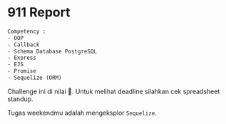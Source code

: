 # 911 Report

```txt
Competency :
- OOP
- Callback
- Schema Database PostgreSQL
- Express
- EJS
- Promise
- Sequelize (ORM)
```

Challenge ini di nilai 💯.
Untuk melihat deadline silahkan cek spreadsheet standup.

Tugas weekendmu adalah mengeksplor `Sequelize`.